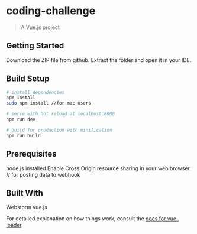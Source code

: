 # coding-challenge

> A Vue.js project

## Getting Started
Download the ZIP file from github. Extract the folder and open it in your IDE.

## Build Setup

``` bash
# install dependencies
npm install
sudo npm install //for mac users

# serve with hot reload at localhost:8080
npm run dev

# build for production with minification
npm run build

```

## Prerequisites
node.js installed
Enable Cross Origin resource sharing in your web browser. // for posting data to webhook


## Built With
Webstorm
vue.js


For detailed explanation on how things work, consult the [docs for vue-loader](http://vuejs.github.io/vue-loader).
